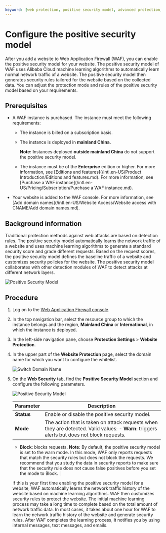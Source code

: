 ```yaml
---
keyword: [web protection, positive security model, advanced protection, machine learning, custom policy]
---
```


# Configure the positive security model

After you add a website to Web Application Firewall \(WAF\), you can enable the positive security model for your website. The positive security model of WAF uses Alibaba Cloud machine learning algorithms to automatically learn normal network traffic of a website. The positive security model then generates security rules tailored for the website based on the collected data. You can adjust the protection mode and rules of the positive security model based on your requirements.

## Prerequisites

-   A WAF instance is purchased. The instance must meet the following requirements:

    -   The instance is billed on a subscription basis.
    -   The instance is deployed in **mainland China**.

        **Note:** Instances deployed **outside mainland China** do not support the positive security model.

    -   The instance must be of the **Enterprise** edition or higher. For more information, see [Editions and features](/intl.en-US/Product Introduction/Editions and features.md).
    For more information, see [Purchase a WAF instance](/intl.en-US/Pricing/Subscription/Purchase a WAF instance.md).

-   Your website is added to the WAF console. For more information, see [Add domain names](/intl.en-US/Website Access/Website access with CNAME/Add domain names.md).

## Background information

Traditional protection methods against web attacks are based on detection rules. The positive security model automatically learns the network traffic of a website and uses machine learning algorithms to generate a standard security score and grade different requests. Based on the request scores, the positive security model defines the baseline traffic of a website and customizes security policies for the website. The positive security model collaborates with other detection modules of WAF to detect attacks at different network layers.

![Positive Security Model](https://static-aliyun-doc.oss-cn-hangzhou.aliyuncs.com/assets/img/en-US/3328549951/p53450.png)

## Procedure

1.  Log on to the [Web Application Firewall console](https://yundun.console.aliyun.com/?p=waf).

2.  In the top navigation bar, select the resource group to which the instance belongs and the region, **Mainland China** or **International**, in which the instance is deployed.

3.  In the left-side navigation pane, choose **Protection Settings** \> **Website Protection**.

4.  In the upper part of the **Website Protection** page, select the domain name for which you want to configure the whitelist.

    ![Switch Domain Name](https://static-aliyun-doc.oss-cn-hangzhou.aliyuncs.com/assets/img/en-US/8038549951/p77231.png)

5.  On the **Web Security** tab, find the **Positive Security Model** section and configure the following parameters.

    ![Positive Security Model](https://static-aliyun-doc.oss-cn-hangzhou.aliyuncs.com/assets/img/en-US/3328549951/p74264.png)

    |Parameter|Description|
    |---------|-----------|
    |**Status**|Enable or disable the positive security model.|
    |**Mode**|The action that is taken on attack requests when they are detected. Valid values:     -   **Warn**: triggers alerts but does not block requests.
    -   **Block**: blocks requests.
**Note:** By default, the positive security model is set to the warn mode. In this mode, WAF only reports requests that match the security rules but does not block the requests. We recommend that you study the data in security reports to make sure that the security rule does not cause false positives before you set the mode to Block. |

    If this is your first time enabling the positive security model for a website, WAF automatically learns the network traffic history of the website based on machine learning algorithms. WAF then customizes security rules to protect the website. The initial machine learning process may take a long time to complete based on the total amount of network traffic data. In most cases, it takes about one hour for WAF to learn the network traffic history of the website and generate security rules. After WAF completes the learning process, it notifies you by using internal messages, text messages, and emails.


